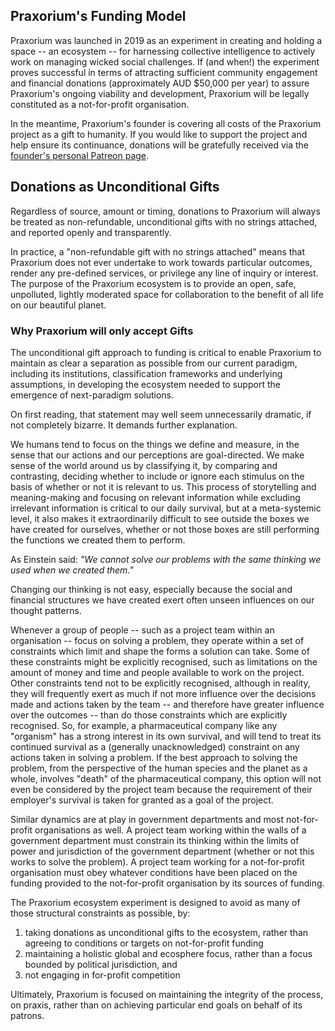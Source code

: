 ## Praxorium's Funding Model ## 

Praxorium was launched in 2019 as an experiment in creating and holding a space -- an ecosystem -- for harnessing collective intelligence to actively work on managing wicked social challenges. If (and when!) the experiment proves successful in terms of attracting sufficient community engagement and financial donations (approximately AUD $50,000 per year) to assure Praxorium's ongoing viability and development, Praxorium will be legally constituted as a not-for-profit organisation.  

In the meantime, Praxorium's founder is covering all costs of the Praxorium project as a gift to humanity. If you would like to support the project and help ensure its continuance, donations will be gratefully received via the [founder's personal Patreon page](https://www.patreon.com/kyliestedmangomes).

## Donations as Unconditional Gifts ##

Regardless of source, amount or timing, donations to Praxorium will always be treated as non-refundable, unconditional gifts with no strings attached, and reported openly and transparently. 

In practice, a "non-refundable gift with no strings attached" means that Praxorium does not ever undertake to work towards particular outcomes, render any pre-defined services, or privilege any line of inquiry or interest. The purpose of the Praxorium ecosystem is to provide an open, safe, unpolluted, lightly moderated space for collaboration to the benefit of all life on our beautiful planet.

### Why Praxorium will only accept Gifts ###

The unconditional gift approach to funding is critical to enable Praxorium to maintain as clear a separation as possible from our current paradigm, including its institutions, classification frameworks and underlying assumptions, in developing the ecosystem needed to support the emergence of next-paradigm solutions. 

On first reading, that statement may well seem unnecessarily dramatic, if not completely bizarre. It demands further explanation.

We humans tend to focus on the things we define and measure, in the sense that our actions and our perceptions are goal-directed. We make sense of the world around us by classifying it, by comparing and contrasting, deciding whether to include or ignore each stimulus on the basis of whether or not it is relevant to us. This process of storytelling and meaning-making and focusing on relevant information while excluding irrelevant information is critical to our daily survival, but at a meta-systemic level, it also makes it extraordinarily difficult to see outside the boxes we have created for ourselves, whether or not those boxes are still performing the functions we created them to perform.

As Einstein said: _"We cannot solve our problems with the same thinking we used when we created them."_

Changing our thinking is not easy, especially because the social and financial structures we have created exert often unseen influences on our thought patterns. 

Whenever a group of people -- such as a project team within an organisation -- focus on solving a problem, they operate within a set of constraints which limit and shape the forms a solution can take. Some of these constraints might be explicitly recognised, such as limitations on the amount of money and time and people available to work on the project. Other constraints tend not to be explicitly recognised, although in reality, they will frequently exert as much if not more influence over the decisions made and actions taken by the team -- and therefore have greater influence over the outcomes -- than do those constraints which are explicitly recognised. So, for example, a pharmaceutical company like any "organism" has a strong interest in its own survival, and will tend to treat its continued survival as a (generally unacknowledged) constraint on any actions taken in solving a problem. If the best approach to solving the problem, from the perspective of the human species and the planet as a whole, involves "death" of the pharmaceutical company, this option will not even be considered by the project team because the requirement of their employer's survival is taken for granted as a goal of the project.

Similar dynamics are at play in government departments and most not-for-profit organisations as well. A project team working within the walls of a government department must constrain its thinking within the limits of power and jurisdiction of the government department (whether or not this works to solve the problem). A project team working for a not-for-profit organisation must obey whatever conditions have been placed on the funding provided to the not-for-profit organisation by its sources of funding.

The Praxorium ecosystem experiment is designed to avoid as many of those structural constraints as possible, by:

1. taking donations as unconditional gifts to the ecosystem, rather than agreeing to conditions or targets on not-for-profit funding
2. maintaining a holistic global and ecosphere focus, rather than a focus bounded by political jurisdiction, and 
3. not engaging in for-profit competition

Ultimately, Praxorium is focused on maintaining the integrity of the process, on praxis, rather than on achieving particular end goals on behalf of its patrons. 

